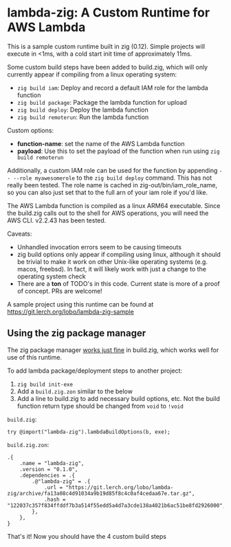 lambda-zig: A Custom Runtime for AWS Lambda
===========================================

This is a sample custom runtime built in zig (0.12). Simple projects will execute
in <1ms, with a cold start init time of approximately 11ms.

Some custom build steps have been added to build.zig, which will only currently appear if compiling from a linux operating system:

* `zig build iam`: Deploy and record a default IAM role for the lambda function
* `zig build package`: Package the lambda function for upload
* `zig build deploy`: Deploy the lambda function
* `zig build remoterun`: Run the lambda function

Custom options:

* **function-name**: set the name of the AWS Lambda function
* **payload**: Use this to set the payload of the function when run using `zig build remoterun`

Additionally, a custom IAM role can be used for the function by appending ``-- --role myawesomerole``
to the `zig build deploy` command. This has not really been tested. The role name
is cached in zig-out/bin/iam_role_name, so you can also just set that to the full
arn of your iam role if you'd like.

The AWS Lambda function is compiled as a linux ARM64 executable. Since the build.zig
calls out to the shell for AWS operations, you will need the AWS CLI. v2.2.43 has been tested.

Caveats:

* Unhandled invocation errors seem to be causing timeouts
* zig build options only appear if compiling using linux, although it should be trivial
  to make it work on other Unix-like operating systems (e.g. macos, freebsd). In fact,
  it will likely work with just a change to the operating system check
* There are a **ton** of TODO's in this code. Current state is more of a proof of
  concept. PRs are welcome!

A sample project using this runtime can be found at https://git.lerch.org/lobo/lambda-zig-sample

Using the zig package manager
-----------------------------

The zig package manager [works just fine](https://github.com/ziglang/zig/issues/14279)
in build.zig, which works well for use of this runtime.

To add lambda package/deployment steps to another project:

1. `zig build init-exe`
2. Add a `build.zig.zon` similar to the below
3. Add a line to build.zig to add necessary build options, etc. Not the build function
   return type should be changed from `void` to `!void`

`build.zig`:

```zig
try @import("lambda-zig").lambdaBuildOptions(b, exe);
```

`build.zig.zon`:

```zig
.{
    .name = "lambda-zig",
    .version = "0.1.0",
    .dependencies = .{
        .@"lambda-zig" = .{
            .url = "https://git.lerch.org/lobo/lambda-zig/archive/fa13a08c4d91034a9b19d85f8c4c0af4cedaa67e.tar.gz",
            .hash = "122037c357f834ffddf7b3a514f55edd5a4d7a3cde138a4021b6ac51be8fd2926000",
        },
    },
}
```

That's it! Now you should have the 4 custom build steps
